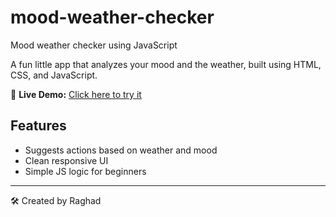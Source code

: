 # mood-weather-checker
Mood weather checker using JavaScript

A fun little app that analyzes your mood and the weather, built using HTML, CSS, and JavaScript.

🔗 **Live Demo:** [Click here to try it](https://raghadhabib.github.io/mood-weather-checker/)

## Features
- Suggests actions based on weather and mood
- Clean responsive UI
- Simple JS logic for beginners

---

🛠 Created by Raghad
